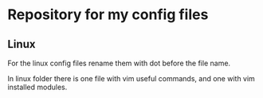 <h1>Repository for my config files</h1>
<h2>Linux</h2>
<p>For the linux config files rename them with dot before the file name.<p>
<p>In linux folder there is one file with vim useful commands, and one with vim installed modules.</p>

